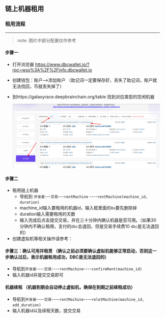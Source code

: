## 链上机器租用 

### 租用流程 

***

> note: 图片中部分配置仅作参考

#### 步骤一

* 打开浏览器 https://www.dbcwallet.io/?rpc=wss%3A%2F%2Finfo.dbcwallet.io

* 创建钱包：账户-->添加账户 （助记词一定要保存好，丢失了助记词，账户就无法找回，币就丢失掉了）

* 到https://galaxyrace.deepbrainchain.org/table 找到对应类型的空闲机器

  ![find_machine](find_machine.png)

#### 步骤二 

* 租用链上机器 
     - 导航到 `开发者`---`交易`---`rentMachine` ----`rentMachine(machine_id, duration)`
     - machine_id输入要租用的机器id，输入框里面的`0x`要先删除掉
     - duration输入需要租用的天数
     - 输入完成后点击提交交易，并在三十分钟内确认机器是否可用。（如果30分钟内不确认租用，支付的`dbc`会退回，但是交易手续费10 `dbc`是无法退回的）
* 创建虚拟机等相关操作请参考： 

#### 步骤三：确认可用并租赁 （确认之前必须要确认虚拟机能够正常启动，否则这一步确认过后，表示机器租用成功，DBC是无法退回的）

* 导航到`开发者`----`交易`----`rentMachine`----`confirmRent(machine_id)`
* 输入机器id并提交交易即可

#### 机器续租 （机器到期会自动停止虚拟机，确保在到期之前续租成功）

* 导航到`开发者`----`交易`----`rentMachine`----`reletMachine(machine_id, add_duration)`
* 输入机器id以及续租天数，提交交易





